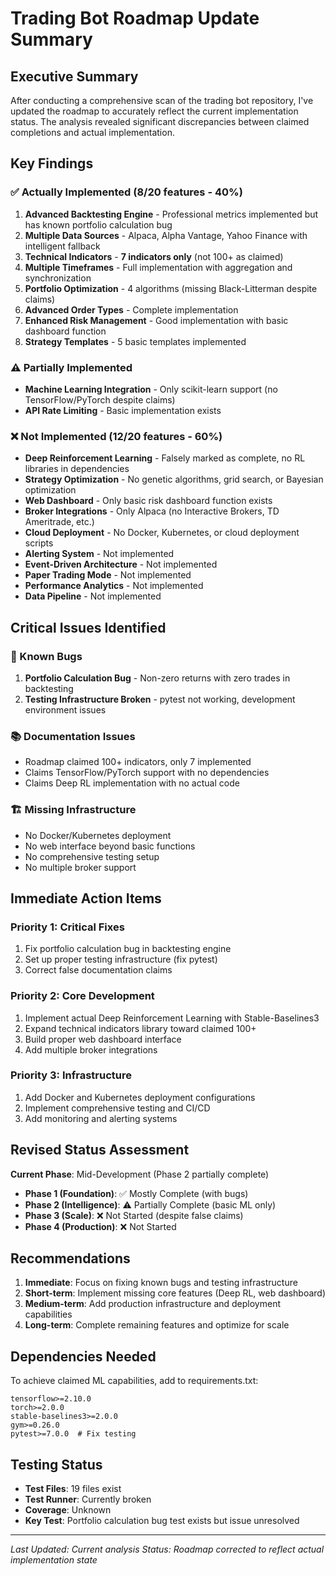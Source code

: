 # Trading Bot Roadmap Update Summary

## Executive Summary

After conducting a comprehensive scan of the trading bot repository, I've updated the roadmap to accurately reflect the current implementation status. The analysis revealed significant discrepancies between claimed completions and actual implementation.

## Key Findings

### ✅ Actually Implemented (8/20 features - 40%)

1. **Advanced Backtesting Engine** - Professional metrics implemented but has known portfolio calculation bug
2. **Multiple Data Sources** - Alpaca, Alpha Vantage, Yahoo Finance with intelligent fallback
3. **Technical Indicators** - **7 indicators only** (not 100+ as claimed)
4. **Multiple Timeframes** - Full implementation with aggregation and synchronization
5. **Portfolio Optimization** - 4 algorithms (missing Black-Litterman despite claims)
6. **Advanced Order Types** - Complete implementation
7. **Enhanced Risk Management** - Good implementation with basic dashboard function
8. **Strategy Templates** - 5 basic templates implemented

### ⚠️ Partially Implemented

- **Machine Learning Integration** - Only scikit-learn support (no TensorFlow/PyTorch despite claims)
- **API Rate Limiting** - Basic implementation exists

### ❌ Not Implemented (12/20 features - 60%)

- **Deep Reinforcement Learning** - Falsely marked as complete, no RL libraries in dependencies
- **Strategy Optimization** - No genetic algorithms, grid search, or Bayesian optimization
- **Web Dashboard** - Only basic risk dashboard function exists
- **Broker Integrations** - Only Alpaca (no Interactive Brokers, TD Ameritrade, etc.)
- **Cloud Deployment** - No Docker, Kubernetes, or cloud deployment scripts
- **Alerting System** - Not implemented
- **Event-Driven Architecture** - Not implemented
- **Paper Trading Mode** - Not implemented
- **Performance Analytics** - Not implemented
- **Data Pipeline** - Not implemented

## Critical Issues Identified

### 🐛 Known Bugs
1. **Portfolio Calculation Bug** - Non-zero returns with zero trades in backtesting
2. **Testing Infrastructure Broken** - pytest not working, development environment issues

### 📚 Documentation Issues
- Roadmap claimed 100+ indicators, only 7 implemented
- Claims TensorFlow/PyTorch support with no dependencies
- Claims Deep RL implementation with no actual code

### 🏗️ Missing Infrastructure
- No Docker/Kubernetes deployment
- No web interface beyond basic functions
- No comprehensive testing setup
- No multiple broker support

## Immediate Action Items

### Priority 1: Critical Fixes
1. Fix portfolio calculation bug in backtesting engine
2. Set up proper testing infrastructure (fix pytest)
3. Correct false documentation claims

### Priority 2: Core Development
1. Implement actual Deep Reinforcement Learning with Stable-Baselines3
2. Expand technical indicators library toward claimed 100+
3. Build proper web dashboard interface
4. Add multiple broker integrations

### Priority 3: Infrastructure
1. Add Docker and Kubernetes deployment configurations
2. Implement comprehensive testing and CI/CD
3. Add monitoring and alerting systems

## Revised Status Assessment

**Current Phase**: Mid-Development (Phase 2 partially complete)
- **Phase 1 (Foundation)**: ✅ Mostly Complete (with bugs)
- **Phase 2 (Intelligence)**: ⚠️ Partially Complete (basic ML only)
- **Phase 3 (Scale)**: ❌ Not Started (despite false claims)
- **Phase 4 (Production)**: ❌ Not Started

## Recommendations

1. **Immediate**: Focus on fixing known bugs and testing infrastructure
2. **Short-term**: Implement missing core features (Deep RL, web dashboard)
3. **Medium-term**: Add production infrastructure and deployment capabilities
4. **Long-term**: Complete remaining features and optimize for scale

## Dependencies Needed

To achieve claimed ML capabilities, add to requirements.txt:
```
tensorflow>=2.10.0
torch>=2.0.0
stable-baselines3>=2.0.0
gym>=0.26.0
pytest>=7.0.0  # Fix testing
```

## Testing Status

- **Test Files**: 19 files exist
- **Test Runner**: Currently broken
- **Coverage**: Unknown
- **Key Test**: Portfolio calculation bug test exists but issue unresolved

---

*Last Updated: Current analysis*
*Status: Roadmap corrected to reflect actual implementation state*